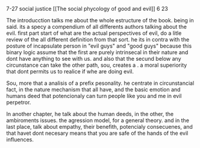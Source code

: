 7-27 social justice
[[The social phycology of good and evil]]
6 23

The introducction talks me about the whole estructure of the book. being in said. its a specy a compendium of all differents authors talking about the evil.
first part start of what are the actual perspectives of evil, do a litle review of the all different definition from that sort. he its in contra with the posture of incapsulate person in "evil guys" and "good guys" because this binary logic assume that the first are purely intrinsecal in their nature and dont have anything to see with us. and also that the secund below any circunstance can take the other path, sou, creates a <cesgo>. a moral superiority that dont permits us to realice if whe are doing evil. 
	
Sou, more that a analisis of a prefix pesonality. he centrate in circunstancial fact, in the nature mechanism that all have, and the basic emotion and humans deed that potencionaly can turn people like you and me in evil perpetror.
	
In another chapter, he talk about the human deeds, in the other, the ambiroments issues. the agression model, for a general theory. and in the last place, talk about empathy, their benefith, potencialy consecuenes, and that havet dont necesary means that you are safe of the hands of the evil influences. 